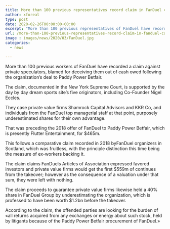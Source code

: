```yaml
---
title: More than 100 previous representatives record claim in FanDuel case
author: xforeal 
type: post
date: 2020-02-26T00:00:00+00:00
excerpt: "More than 100 previous representatives of FanDuel have recorded a claim against private speculators, blamed for conning them out of cash owed following the organization's deal to Paddy Power Betfair "
url: /more-than-100-previous-representatives-record-claim-in-fanduel-case/
image : images/news/2020/03/FanDuel.jpg
categories:
  - news

---
```

More than 100 previous workers of FanDuel have recorded a claim against private speculators, blamed for deceiving them out of cash owed following the organization&#8217;s deal to Paddy Power Betfair. 

The claim, documented in the New York Supreme Court, is supported by the day by day dream sports site&#8217;s five originators, including Co-Founder Nigel Eccles. 

They case private value firms Shamrock Capital Advisors and KKR Co, and individuals from the FanDuel top managerial staff at that point, purposely underestimated shares for their own advantage. 

That was preceding the 2018 offer of FanDuel to Paddy Power Betfair, which is presently Flutter Entertainment, for $465m. 

This follows a comparative claim recorded in 2018 byFanDuel organizers in Scotland, which was fruitless, with the principle distinction this time being the measure of ex-workers backing it. 

The claim claims FanDuels Articles of Association expressed favored investors and private value firms would get the first $559m of continues from the takeover; however as the consequence of a valuation under that sum, they were left with nothing. 

The claim proceeds to guarantee private value firms likewise held a 40&percnt; share in FanDuel Group by underestimating the organization, which is professed to have been worth $1.2bn before the takeover. 

According to the claim, the offended parties are looking for the burden of &#171;all returns acquired from any exchanges or energy about such stock, held by litigants because of the Paddy Power Betfair procurement of FanDuel.&#187;